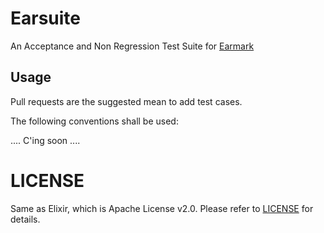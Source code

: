 # Earsuite

An Acceptance and Non Regression Test Suite for [Earmark](https://github.com/pragdave/earmark)  

## Usage

Pull requests are the suggested mean to add test cases.

The following conventions shall be used:

.... C'ing soon ....


# LICENSE

Same as Elixir, which is Apache License v2.0. Please refer to [LICENSE](LICENSE) for details.
